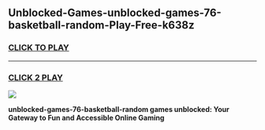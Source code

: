 
## Unblocked-Games-unblocked-games-76-basketball-random-Play-Free-k638z
<h3>
<a href="https://premium76.site?title=unblocked-games-76-basketball-random&ref=18A1">CLICK TO PLAY</a></h3>
<hr>

<h3>
<a href="https://premium76.site?title=unblocked-games-76-basketball-random&ref=18A1">CLICK 2 PLAY</a>
  
</h3>

<a href="https://premium76.site?title=unblocked-games-76-basketball-random&ref=18A1"><img src="https://clearcache.store/games.png"></a>


**unblocked-games-76-basketball-random games unblocked: Your Gateway to Fun and Accessible Online Gaming**
